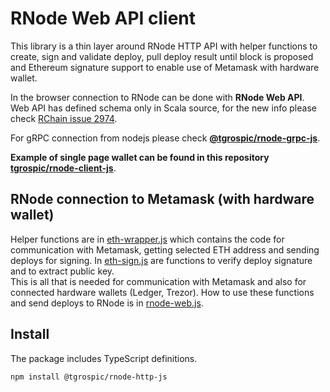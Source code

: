# RNode Web API client

This library is a thin layer around RNode HTTP API with helper functions to create, sign and validate deploy, pull deploy result until block is proposed and Ethereum signature support to enable use of Metamask with hardware wallet.

In the browser connection to RNode can be done with **RNode Web API**.
Web API has defined schema only in Scala source, for the new info please check [RChain issue 2974](https://github.com/rchain/rchain/issues/2974).

For gRPC connection from nodejs please check [**@tgrospic/rnode-grpc-js**](https://github.com/tgrospic/rnode-grpc-js).

**Example of single page wallet can be found in this repository [tgrospic/rnode-client-js](https://github.com/tgrospic/rnode-client-js)**.

## RNode connection to Metamask (with hardware wallet)

Helper functions are in [eth-wrapper.js](src/eth/eth-wrapper.js) which contains the code for communication with Metamask, getting selected ETH address and sending deploys for signing.
In [eth-sign.js](src/eth/eth-sign.js) are functions to verify deploy signature and to extract public key.  
This is all that is needed for communication with Metamask and also for connected hardware wallets (Ledger, Trezor). How to use these functions and send deploys to RNode is in [rnode-web.js](src/rnode-web.js).

## Install

The package includes TypeScript definitions.

```sh
npm install @tgrospic/rnode-http-js
```
